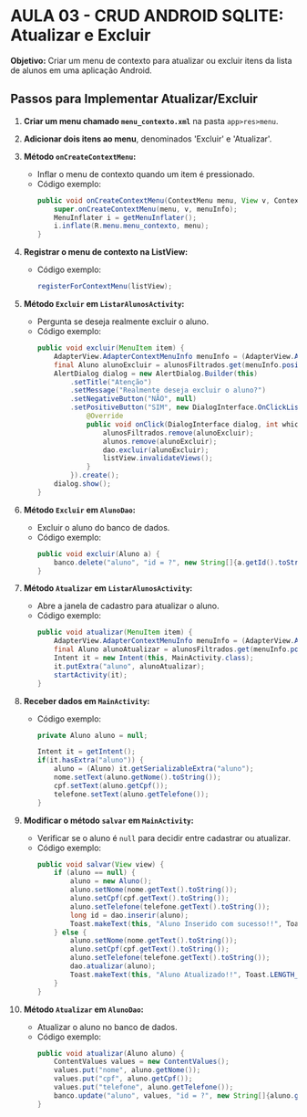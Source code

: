 # AULA 03 - CRUD ANDROID SQLITE: Atualizar e Excluir

**Objetivo:** Criar um menu de contexto para atualizar ou excluir itens da lista de alunos em uma aplicação Android.

## Passos para Implementar Atualizar/Excluir

1. **Criar um menu chamado `menu_contexto.xml`** na pasta `app>res>menu`.

2. **Adicionar dois itens ao menu**, denominados 'Excluir' e 'Atualizar'.

3. **Método `onCreateContextMenu`:**
   - Inflar o menu de contexto quando um item é pressionado.
   - Código exemplo:
     ```java
     public void onCreateContextMenu(ContextMenu menu, View v, ContextMenu.ContextMenuInfo menuInfo) {
         super.onCreateContextMenu(menu, v, menuInfo);
         MenuInflater i = getMenuInflater();
         i.inflate(R.menu.menu_contexto, menu);
     }
     ```

4. **Registrar o menu de contexto na ListView:**
   - Código exemplo:
     ```java
     registerForContextMenu(listView);
     ```

5. **Método `Excluir` em `ListarAlunosActivity`:**
   - Pergunta se deseja realmente excluir o aluno.
   - Código exemplo:
     ```java
     public void excluir(MenuItem item) {
         AdapterView.AdapterContextMenuInfo menuInfo = (AdapterView.AdapterContextMenuInfo) item.getMenuInfo();
         final Aluno alunoExcluir = alunosFiltrados.get(menuInfo.position);
         AlertDialog dialog = new AlertDialog.Builder(this)
             .setTitle("Atenção")
             .setMessage("Realmente deseja excluir o aluno?")
             .setNegativeButton("NÃO", null)
             .setPositiveButton("SIM", new DialogInterface.OnClickListener() {
                 @Override
                 public void onClick(DialogInterface dialog, int which) {
                     alunosFiltrados.remove(alunoExcluir);
                     alunos.remove(alunoExcluir);
                     dao.excluir(alunoExcluir);
                     listView.invalidateViews();
                 }
             }).create();
         dialog.show();
     }
     ```

6. **Método `Excluir` em `AlunoDao`:**
   - Excluir o aluno do banco de dados.
   - Código exemplo:
     ```java
     public void excluir(Aluno a) {
         banco.delete("aluno", "id = ?", new String[]{a.getId().toString()});
     }
     ```

7. **Método `Atualizar` em `ListarAlunosActivity`:**
   - Abre a janela de cadastro para atualizar o aluno.
   - Código exemplo:
     ```java
     public void atualizar(MenuItem item) {
         AdapterView.AdapterContextMenuInfo menuInfo = (AdapterView.AdapterContextMenuInfo) item.getMenuInfo();
         final Aluno alunoAtualizar = alunosFiltrados.get(menuInfo.position);
         Intent it = new Intent(this, MainActivity.class);
         it.putExtra("aluno", alunoAtualizar);
         startActivity(it);
     }
     ```

8. **Receber dados em `MainActivity`:**
   - Código exemplo:
     ```java
     private Aluno aluno = null;

     Intent it = getIntent();
     if(it.hasExtra("aluno")) {
         aluno = (Aluno) it.getSerializableExtra("aluno");
         nome.setText(aluno.getNome().toString());
         cpf.setText(aluno.getCpf());
         telefone.setText(aluno.getTelefone());
     }
     ```

9. **Modificar o método `salvar` em `MainActivity`:**
   - Verificar se o aluno é `null` para decidir entre cadastrar ou atualizar.
   - Código exemplo:
     ```java
     public void salvar(View view) {
         if (aluno == null) {
             aluno = new Aluno();
             aluno.setNome(nome.getText().toString());
             aluno.setCpf(cpf.getText().toString());
             aluno.setTelefone(telefone.getText().toString());
             long id = dao.inserir(aluno);
             Toast.makeText(this, "Aluno Inserido com sucesso!!", Toast.LENGTH_SHORT).show();
         } else {
             aluno.setNome(nome.getText().toString());
             aluno.setCpf(cpf.getText().toString());
             aluno.setTelefone(telefone.getText().toString());
             dao.atualizar(aluno);
             Toast.makeText(this, "Aluno Atualizado!!", Toast.LENGTH_SHORT).show();
         }
     }
     ```

10. **Método `Atualizar` em `AlunoDao`:**
    - Atualizar o aluno no banco de dados.
    - Código exemplo:
      ```java
      public void atualizar(Aluno aluno) {
          ContentValues values = new ContentValues();
          values.put("nome", aluno.getNome());
          values.put("cpf", aluno.getCpf());
          values.put("telefone", aluno.getTelefone());
          banco.update("aluno", values, "id = ?", new String[]{aluno.getId().toString()});
      }
      ```
